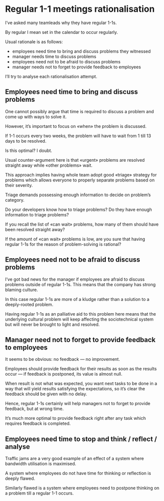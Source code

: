 # Regular 1-1 meetings rationalisation

I’ve asked many teamleads why they have regular 1-1s.

By regular I mean set in the calendar to occur regularly.

Usual rationale is as follows:
- employees need time to bring and discuss problems they witnessed
- manager needs time to discuss problems
- employees need not to be afraid to discuss problems
- manager needs not to forget to provide feedback to employees

I’ll try to analyse each rationalisation attempt.

## Employees need time to bring and discuss problems

One cannot possibly argue that time is required to discuss a problem and come up with ways to solve it.

However, it’s important to focus on «when» the problem is discussed.

If 1-1 occurs every two weeks, the problem will have to wait from 1 till 13 days to be resolved.

Is this optimal? I doubt.

Usual counter-argument here is that «urgent» problems are resolved straight away while «other problems» wait.

This approach implies having whole team adopt good «triage» strategy for problems which allows everyone to properly separate problems based on their severity.

Triage demands possessing enough information to decide on problem’s category.

Do your developers know how to triage problems? Do they have enough information to triage problems?

If you recall the list of «can wait» problems, how many of them should have been resolved straight away?

If the amount of «can wait» problems is low, are you sure that having regular 1-1s for the reason of problem-solving is rational?

## Employees need not to be afraid to discuss problems

I’ve got bad news for the manager if employees are afraid to discuss problems outside of regular 1-1s. This means that the company has strong blaming culture.

In this case regular 1-1s are more of a kludge rather than a solution to a deeply-rooted problem.

Having regular 1-1s as an palliative aid to this problem here means that the underlying cultural problem will keep affecting the sociotechnical system but will never be brought to light and resolved.

## Manager need not to forget to provide feedback to employees

It seems to be obvious: no feedback — no improvement.

Employees should provide feedback for their results as soon as the results occur — if feedback is postponed, its value is almost null.

When result is not what was expected, you want next tasks to be done in a way that will yield results satisfying the expectations, so it’s clear the feedback should be given with no delay.

Hence, regular 1-1s certainly will help managers not to forget to provide feedback, but at wrong time.

It’s much more optimal to provide feedback right after any task which requires feedback is completed.

## Employees need time to stop and think / reflect / analyse

Traffic jams are a very good example of an effect of a system where bandwidth utilisation is maximised.

A system where employees do not have time for thinking or reflection is deeply flawed.

Similarly flawed is a system where employees need to postpone thinking on a problem till a regular 1-1 occurs.
